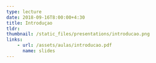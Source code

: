 ```yaml
---
type: lecture
date: 2018-09-16T8:00:00+4:30
title: Introduçao
tldr: 
thumbnail: /static_files/presentations/introducao.png
links: 
    - url: /assets/aulas/introducao.pdf
      name: slides
---
```

